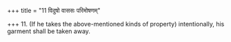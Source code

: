 +++
title = "11 विदुषो वाससः परिमोषणम्"

+++
11. (If he takes the above-mentioned kinds of property) intentionally, his garment shall be taken away.
